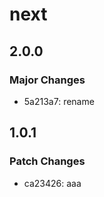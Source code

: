 # next

## 2.0.0

### Major Changes

- 5a213a7: rename

## 1.0.1

### Patch Changes

- ca23426: aaa
